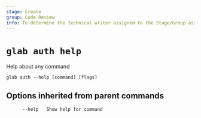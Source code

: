 ```yaml
---
stage: Create
group: Code Review
info: To determine the technical writer assigned to the Stage/Group associated with this page, see https://about.gitlab.com/handbook/product/ux/technical-writing/#assignments
---
```


<!--
This documentation is auto generated by a script.
Please do not edit this file directly. Run `make gen-docs` instead.
-->

# `glab auth help`

Help about any command

```plaintext
glab auth --help [command] [flags]
```

## Options inherited from parent commands

```plaintext
      --help   Show help for command
```
